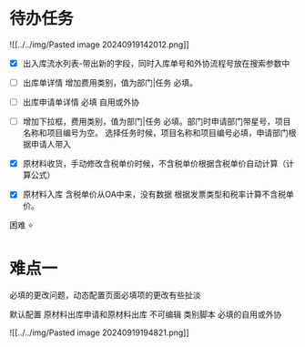 # 待办任务
![[../../img/Pasted image 20240919142012.png]]

- [x] 出入库流水列表-带出新的字段，同时入库单号和外协流程号放在搜索参数中

- [ ] 出库单详情 增加费用类别，值为部门|任务 必填。

- [ ] 出库申请单详情 必填 自用或外协
- [ ] 增加下拉框，费用类别，值为部门|任务 必填。部门时申请部门带星号，项目名称和项目编号为空。 选择任务时候，项目名称和项目编号必填，申请部门根据申请人带入

- [x] 原材料收货，手动修改含税单价时候，不含税单价根据含税单价自动计算（计算公式）

- [x] 原材料入库 含税单价从OA中来，没有数据 根据发票类型和税率计算不含税单价。

困难
⭐




# 难点一
必填的更改问题，动态配置页面必填项的更改有些扯淡


默认配置 原材料出库申请和原材料出库 不可编辑
类别脚本
必填的自用或外协


![[../../img/Pasted image 20240919194821.png]]